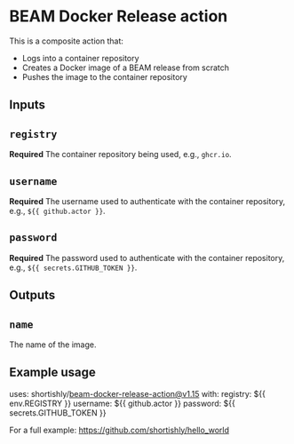 # BEAM Docker Release action

This is a composite action that:
- Logs into a container repository
- Creates a Docker image of a BEAM release from scratch
- Pushes the image to the container repository


## Inputs

## `registry`

**Required** The container repository being used, e.g., `ghcr.io`.

## `username`

**Required** The username used to authenticate with the container
  repository, e.g., `${{ github.actor }}`.

## `password`

**Required** The password used to authenticate with the container
  repository, e.g., `${{ secrets.GITHUB_TOKEN }}`.

## Outputs

## `name`

The name of the image.

## Example usage

uses: shortishly/beam-docker-release-action@v1.15
with:
  registry: ${{ env.REGISTRY }}
  username: ${{ github.actor }}
  password: ${{ secrets.GITHUB_TOKEN }}

For a full example: https://github.com/shortishly/hello_world
